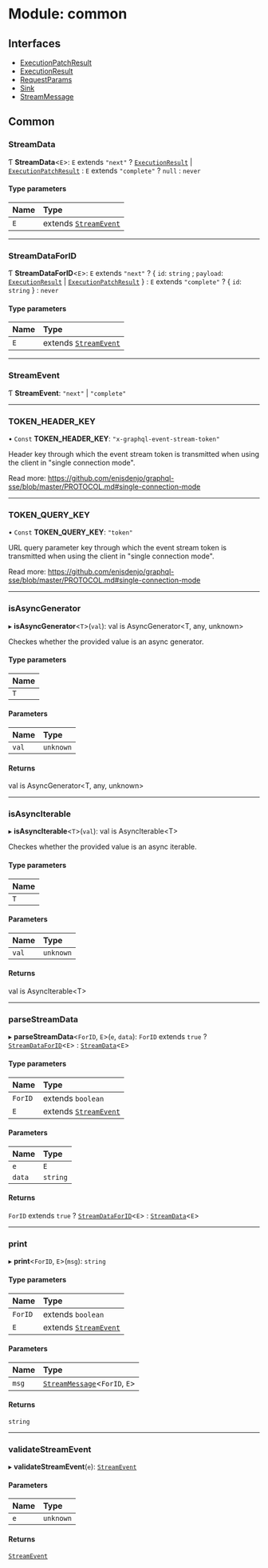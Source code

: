 # Module: common

## Interfaces

- [ExecutionPatchResult](/docs/interfaces/common.ExecutionPatchResult)
- [ExecutionResult](/docs/interfaces/common.ExecutionResult)
- [RequestParams](/docs/interfaces/common.RequestParams)
- [Sink](/docs/interfaces/common.Sink)
- [StreamMessage](/docs/interfaces/common.StreamMessage)

## Common

### StreamData

Ƭ **StreamData**<`E`\>: `E` extends ``"next"`` ? [`ExecutionResult`](/docs/interfaces/common.ExecutionResult) \| [`ExecutionPatchResult`](/docs/interfaces/common.ExecutionPatchResult) : `E` extends ``"complete"`` ? ``null`` : `never`

#### Type parameters

| Name | Type |
| :------ | :------ |
| `E` | extends [`StreamEvent`](/docs/modules/common.md#streamevent) |

___

### StreamDataForID

Ƭ **StreamDataForID**<`E`\>: `E` extends ``"next"`` ? { `id`: `string` ; `payload`: [`ExecutionResult`](/docs/interfaces/common.ExecutionResult) \| [`ExecutionPatchResult`](/docs/interfaces/common.ExecutionPatchResult)  } : `E` extends ``"complete"`` ? { `id`: `string`  } : `never`

#### Type parameters

| Name | Type |
| :------ | :------ |
| `E` | extends [`StreamEvent`](/docs/modules/common.md#streamevent) |

___

### StreamEvent

Ƭ **StreamEvent**: ``"next"`` \| ``"complete"``

___

### TOKEN\_HEADER\_KEY

• `Const` **TOKEN\_HEADER\_KEY**: ``"x-graphql-event-stream-token"``

Header key through which the event stream token is transmitted
when using the client in "single connection mode".

Read more: https://github.com/enisdenjo/graphql-sse/blob/master/PROTOCOL.md#single-connection-mode

___

### TOKEN\_QUERY\_KEY

• `Const` **TOKEN\_QUERY\_KEY**: ``"token"``

URL query parameter key through which the event stream token is transmitted
when using the client in "single connection mode".

Read more: https://github.com/enisdenjo/graphql-sse/blob/master/PROTOCOL.md#single-connection-mode

___

### isAsyncGenerator

▸ **isAsyncGenerator**<`T`\>(`val`): val is AsyncGenerator<T, any, unknown\>

Checkes whether the provided value is an async generator.

#### Type parameters

| Name |
| :------ |
| `T` |

#### Parameters

| Name | Type |
| :------ | :------ |
| `val` | `unknown` |

#### Returns

val is AsyncGenerator<T, any, unknown\>

___

### isAsyncIterable

▸ **isAsyncIterable**<`T`\>(`val`): val is AsyncIterable<T\>

Checkes whether the provided value is an async iterable.

#### Type parameters

| Name |
| :------ |
| `T` |

#### Parameters

| Name | Type |
| :------ | :------ |
| `val` | `unknown` |

#### Returns

val is AsyncIterable<T\>

___

### parseStreamData

▸ **parseStreamData**<`ForID`, `E`\>(`e`, `data`): `ForID` extends ``true`` ? [`StreamDataForID`](/docs/modules/common.md#streamdataforid)<`E`\> : [`StreamData`](/docs/modules/common.md#streamdata)<`E`\>

#### Type parameters

| Name | Type |
| :------ | :------ |
| `ForID` | extends `boolean` |
| `E` | extends [`StreamEvent`](/docs/modules/common.md#streamevent) |

#### Parameters

| Name | Type |
| :------ | :------ |
| `e` | `E` |
| `data` | `string` |

#### Returns

`ForID` extends ``true`` ? [`StreamDataForID`](/docs/modules/common.md#streamdataforid)<`E`\> : [`StreamData`](/docs/modules/common.md#streamdata)<`E`\>

___

### print

▸ **print**<`ForID`, `E`\>(`msg`): `string`

#### Type parameters

| Name | Type |
| :------ | :------ |
| `ForID` | extends `boolean` |
| `E` | extends [`StreamEvent`](/docs/modules/common.md#streamevent) |

#### Parameters

| Name | Type |
| :------ | :------ |
| `msg` | [`StreamMessage`](/docs/interfaces/common.StreamMessage)<`ForID`, `E`\> |

#### Returns

`string`

___

### validateStreamEvent

▸ **validateStreamEvent**(`e`): [`StreamEvent`](/docs/modules/common.md#streamevent)

#### Parameters

| Name | Type |
| :------ | :------ |
| `e` | `unknown` |

#### Returns

[`StreamEvent`](/docs/modules/common.md#streamevent)
